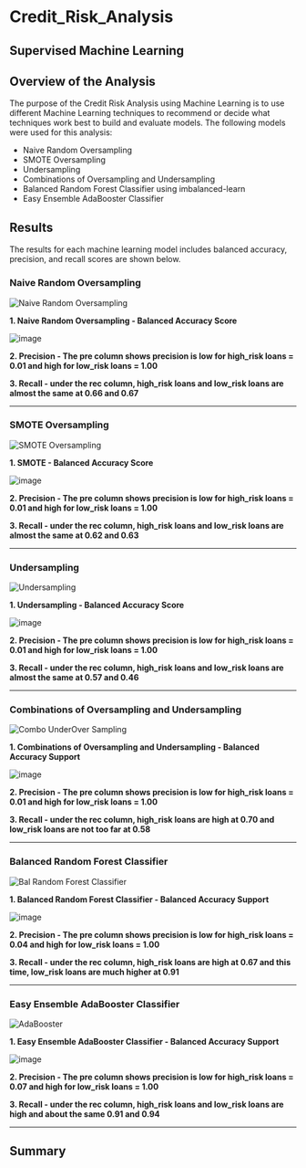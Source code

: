 # Credit_Risk_Analysis

## Supervised Machine Learning

## Overview of the Analysis
The purpose of the Credit Risk Analysis using Machine Learning is to use different Machine Learning techniques to recommend or decide what techniques work best to build and evaluate models. The following models were used for this analysis: 

- Naive Random Oversampling
- SMOTE Oversampling
- Undersampling
- Combinations of Oversampling and Undersampling
- Balanced Random Forest Classifier using imbalanced-learn
- Easy Ensemble AdaBooster Classifier


## Results
The results for each machine learning model includes balanced accuracy, precision, and recall scores are shown below.  

### Naive Random Oversampling
![Naive Random Oversampling](https://user-images.githubusercontent.com/30300621/194776793-ea32ba59-28cf-49f9-85e9-a05620ee6e84.PNG)

**1. Naive Random Oversampling - Balanced Accuracy Score** 

![image](https://user-images.githubusercontent.com/30300621/194776933-5235e9bb-7c36-4e46-a162-b711293cc781.png)

**2. Precision - The pre column shows precision is low for high_risk loans = 0.01
and high for low_risk loans = 1.00**

**3. Recall - under the rec column, high_risk loans and low_risk loans are almost the same at 0.66 and 0.67**
______________________________________________________________________________________________________________
### SMOTE Oversampling

![SMOTE Oversampling](https://user-images.githubusercontent.com/30300621/194777174-8e537ce0-7e1a-426d-9e49-a5c90b85a4c1.PNG)

**1. SMOTE - Balanced Accuracy Score**

![image](https://user-images.githubusercontent.com/30300621/194777412-ac2599a9-ccd4-4a04-84fb-ac9780994f21.png)

**2. Precision - The pre column shows precision is low for high_risk loans = 0.01
and high for low_risk loans = 1.00**

**3. Recall - under the rec column, high_risk loans and low_risk loans are almost the same at 0.62 and 0.63**
_______________________________________________________________________________________________________________
### Undersampling

![Undersampling](https://user-images.githubusercontent.com/30300621/194777182-91d59cdc-3d28-4cd5-8687-b47f23687d9c.PNG)

**1. Undersampling - Balanced Accuracy Score**

![image](https://user-images.githubusercontent.com/30300621/194777729-3381b3c5-2b85-48fd-8bf3-af0841c2e6da.png)

**2. Precision - The pre column shows precision is low for high_risk loans = 0.01
and high for low_risk loans = 1.00**

**3. Recall - under the rec column, high_risk loans and low_risk loans are almost the same at 0.57 and 0.46**
_______________________________________________________________________________________________________________
### Combinations of Oversampling and Undersampling

![Combo UnderOver Sampling](https://user-images.githubusercontent.com/30300621/194777196-79dc73d5-9d67-48c0-b18f-cb24b2408258.PNG)

**1. Combinations of Oversampling and Undersampling - Balanced Accuracy Support**

![image](https://user-images.githubusercontent.com/30300621/194777809-17515aee-b642-4e54-be6b-f595159148a9.png)

**2. Precision - The pre column shows precision is low for high_risk loans = 0.01
and high for low_risk loans = 1.00**

**3. Recall - under the rec column, high_risk loans are high at 0.70 and low_risk loans are not too far at 0.58**
________________________________________________________________________________________________________________
### Balanced Random Forest Classifier

![Bal Random Forest Classifier](https://user-images.githubusercontent.com/30300621/194777315-5b40192b-e691-4d38-b8ba-f567cc47698f.PNG)

**1. Balanced Random Forest Classifier - Balanced Accuracy Support**

![image](https://user-images.githubusercontent.com/30300621/194778153-39cd4647-2235-44cc-9ce9-ede403f9af50.png)

**2. Precision - The pre column shows precision is low for high_risk loans = 0.04
and high for low_risk loans = 1.00**

**3. Recall - under the rec column, high_risk loans are high at 0.67 and this time, low_risk loans are much higher at 0.91**
_______________________________________________________________________________________________________________________
### Easy Ensemble AdaBooster Classifier

![AdaBooster](https://user-images.githubusercontent.com/30300621/194777330-9275b699-46c2-4d98-917c-847950283099.PNG)

**1. Easy Ensemble AdaBooster Classifier - Balanced Accuracy Support**

![image](https://user-images.githubusercontent.com/30300621/194778220-b3d3b91e-e761-4d68-a08c-c42db4e0b8ba.png)

**2. Precision - The pre column shows precision is low for high_risk loans = 0.07
and high for low_risk loans = 1.00**

**3. Recall - under the rec column, high_risk loans and low_risk loans are high and about the same 0.91 and 0.94**
_______________________________________________________________________________________________________________________
## Summary


